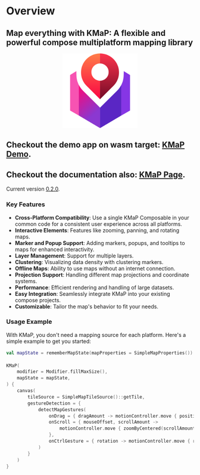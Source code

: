 # Overview

## **Map everything with KMaP**: A flexible and powerful compose multiplatform mapping library

<div style="text-align: center;">
  <img src="/mkdocs/docs/assets/KMaP-Logo.svg" alt="KMaP-Logo" width="200" height="200">
</div>

## Checkout the demo app on wasm target: [**KMaP Demo**](https://kmap.rafambn.com/kmapdemo/).
## Checkout the documentation also: [**KMaP Page**](https://kmap.rafambn.com/).

Current version [0.2.0](https://github.com/rafambn/kmap/releases).

### Key Features

- **Cross-Platform Compatibility**: Use a single KMaP Composable in your common code for a consistent user experience across all platforms.
- **Interactive Elements**: Features like zooming, panning, and rotating maps.
- **Marker and Popup Support**: Adding markers, popups, and tooltips to maps for enhanced interactivity.
- **Layer Management**: Support for multiple layers.
- **Clustering**: Visualizing data density with clustering markers.
- **Offline Maps**: Ability to use maps without an internet connection.
- **Projection Support**: Handling different map projections and coordinate systems.
- **Performance**: Efficient rendering and handling of large datasets.
- **Easy Integration**: Seamlessly integrate KMaP into your existing compose projects.
- **Customizable**: Tailor the map's behavior to fit your needs.

[//]: # (- **Customizable Map Styles**: Ability to customize the appearance of maps, including colors, labels, and themes.)

### Usage Example

With KMaP, you don't need a mapping source for each platform. Here's a simple example to get you started:

```kotlin
val mapState = rememberMapState(mapProperties = SimpleMapProperties())

KMaP(
    modifier = Modifier.fillMaxSize(),
    mapState = mapState,
) {
    canvas(
        tileSource = SimpleMapTileSource()::getTile,
        gestureDetection = {
            detectMapGestures(
                onDrag = { dragAmount -> motionController.move { positionBy(dragAmount) } },
                onScroll = { mouseOffset, scrollAmount ->
                    motionController.move { zoomByCentered(scrollAmount, mouseOffset) }
                },
                onCtrlGesture = { rotation -> motionController.move { rotateBy(rotation.toDouble()) } },
            )
        }
    )
}
```
